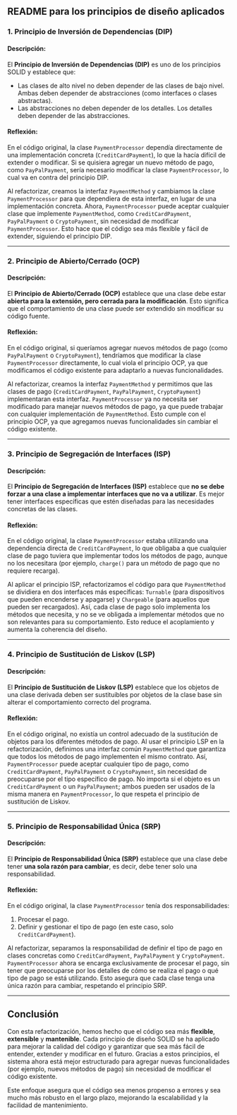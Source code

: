## README para los principios de diseño aplicados

### 1. **Principio de Inversión de Dependencias (DIP)**

#### Descripción:
El **Principio de Inversión de Dependencias (DIP)** es uno de los principios SOLID y establece que:
- Las clases de alto nivel no deben depender de las clases de bajo nivel. Ambas deben depender de abstracciones (como interfaces o clases abstractas).
- Las abstracciones no deben depender de los detalles. Los detalles deben depender de las abstracciones.

#### Reflexión:
En el código original, la clase `PaymentProcessor` dependía directamente de una implementación concreta (`CreditCardPayment`), lo que la hacía difícil de extender o modificar. Si se quisiera agregar un nuevo método de pago, como `PayPalPayment`, sería necesario modificar la clase `PaymentProcessor`, lo cual va en contra del principio DIP.

Al refactorizar, creamos la interfaz `PaymentMethod` y cambiamos la clase `PaymentProcessor` para que dependiera de esta interfaz, en lugar de una implementación concreta. Ahora, `PaymentProcessor` puede aceptar cualquier clase que implemente `PaymentMethod`, como `CreditCardPayment`, `PayPalPayment` o `CryptoPayment`, sin necesidad de modificar `PaymentProcessor`. Esto hace que el código sea más flexible y fácil de extender, siguiendo el principio DIP.

---

### 2. **Principio de Abierto/Cerrado (OCP)**

#### Descripción:
El **Principio de Abierto/Cerrado (OCP)** establece que una clase debe estar **abierta para la extensión, pero cerrada para la modificación**. Esto significa que el comportamiento de una clase puede ser extendido sin modificar su código fuente.

#### Reflexión:
En el código original, si queríamos agregar nuevos métodos de pago (como `PayPalPayment` o `CryptoPayment`), tendríamos que modificar la clase `PaymentProcessor` directamente, lo cual viola el principio OCP, ya que modificamos el código existente para adaptarlo a nuevas funcionalidades.

Al refactorizar, creamos la interfaz `PaymentMethod` y permitimos que las clases de pago (`CreditCardPayment`, `PayPalPayment`, `CryptoPayment`) implementaran esta interfaz. `PaymentProcessor` ya no necesita ser modificado para manejar nuevos métodos de pago, ya que puede trabajar con cualquier implementación de `PaymentMethod`. Esto cumple con el principio OCP, ya que agregamos nuevas funcionalidades sin cambiar el código existente.

---

### 3. **Principio de Segregación de Interfaces (ISP)**

#### Descripción:
El **Principio de Segregación de Interfaces (ISP)** establece que **no se debe forzar a una clase a implementar interfaces que no va a utilizar**. Es mejor tener interfaces específicas que estén diseñadas para las necesidades concretas de las clases.

#### Reflexión:
En el código original, la clase `PaymentProcessor` estaba utilizando una dependencia directa de `CreditCardPayment`, lo que obligaba a que cualquier clase de pago tuviera que implementar todos los métodos de pago, aunque no los necesitara (por ejemplo, `charge()` para un método de pago que no requiere recarga).

Al aplicar el principio ISP, refactorizamos el código para que `PaymentMethod` se dividiera en dos interfaces más específicas: `Turnable` (para dispositivos que pueden encenderse y apagarse) y `Chargeable` (para aquellos que pueden ser recargados). Así, cada clase de pago solo implementa los métodos que necesita, y no se ve obligada a implementar métodos que no son relevantes para su comportamiento. Esto reduce el acoplamiento y aumenta la coherencia del diseño.

---

### 4. **Principio de Sustitución de Liskov (LSP)**

#### Descripción:
El **Principio de Sustitución de Liskov (LSP)** establece que los objetos de una clase derivada deben ser sustituibles por objetos de la clase base sin alterar el comportamiento correcto del programa.

#### Reflexión:
En el código original, no existía un control adecuado de la sustitución de objetos para los diferentes métodos de pago. Al usar el principio LSP en la refactorización, definimos una interfaz común `PaymentMethod` que garantiza que todos los métodos de pago implementen el mismo contrato. Así, `PaymentProcessor` puede aceptar cualquier tipo de pago, como `CreditCardPayment`, `PayPalPayment` o `CryptoPayment`, sin necesidad de preocuparse por el tipo específico de pago. No importa si el objeto es un `CreditCardPayment` o un `PayPalPayment`; ambos pueden ser usados de la misma manera en `PaymentProcessor`, lo que respeta el principio de sustitución de Liskov.

---

### 5. **Principio de Responsabilidad Única (SRP)**

#### Descripción:
El **Principio de Responsabilidad Única (SRP)** establece que una clase debe tener **una sola razón para cambiar**, es decir, debe tener solo una responsabilidad.

#### Reflexión:
En el código original, la clase `PaymentProcessor` tenía dos responsabilidades:
1. Procesar el pago.
2. Definir y gestionar el tipo de pago (en este caso, solo `CreditCardPayment`).

Al refactorizar, separamos la responsabilidad de definir el tipo de pago en clases concretas como `CreditCardPayment`, `PayPalPayment` y `CryptoPayment`. `PaymentProcessor` ahora se encarga exclusivamente de procesar el pago, sin tener que preocuparse por los detalles de cómo se realiza el pago o qué tipo de pago se está utilizando. Esto asegura que cada clase tenga una única razón para cambiar, respetando el principio SRP.

---

## Conclusión

Con esta refactorización, hemos hecho que el código sea más **flexible**, **extensible** y **mantenible**. Cada principio de diseño SOLID se ha aplicado para mejorar la calidad del código y garantizar que sea más fácil de entender, extender y modificar en el futuro. Gracias a estos principios, el sistema ahora está mejor estructurado para agregar nuevas funcionalidades (por ejemplo, nuevos métodos de pago) sin necesidad de modificar el código existente. 

Este enfoque asegura que el código sea menos propenso a errores y sea mucho más robusto en el largo plazo, mejorando la escalabilidad y la facilidad de mantenimiento.
